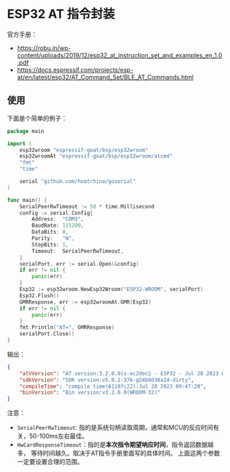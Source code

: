 <!--
 Copyright (C) 2024 wwhai

 This program is free software: you can redistribute it and/or modify
 it under the terms of the GNU Affero General Public License as
 published by the Free Software Foundation, either version 3 of the
 License, or (at your option) any later version.

 This program is distributed in the hope that it will be useful,
 but WITHOUT ANY WARRANTY; without even the implied warranty of
 MERCHANTABILITY or FITNESS FOR A PARTICULAR PURPOSE.  See the
 GNU Affero General Public License for more details.

 You should have received a copy of the GNU Affero General Public License
 along with this program.  If not, see <https://www.gnu.org/licenses/>.
-->

# ESP32 AT 指令封装
官方手册：
- https://robu.in/wp-content/uploads/2019/12/esp32_at_instruction_set_and_examples_en_1.0.pdf
- https://docs.espressif.com/projects/esp-at/en/latest/esp32/AT_Command_Set/BLE_AT_Commands.html

## 使用
下面是个简单的例子：

```go
package main

import (
	esp32wroom "espressif-goat/bsp/esp32wroom"
	esp32wroomAt "espressif-goat/bsp/esp32wroom/atcmd"
	"fmt"
	"time"

	serial "github.com/hootrhino/goserial"
)

func main() {
	SerialPeerRwTimeout := 50 * time.Millisecond
	config := serial.Config{
		Address:  "COM3",
		BaudRate: 115200,
		DataBits: 8,
		Parity:   "N",
		StopBits: 1,
		Timeout:  SerialPeerRwTimeout,
	}
	serialPort, err := serial.Open(&config)
	if err != nil {
		panic(err)
	}
	Esp32 := esp32wroom.NewEsp32Wroom("ESP32-WROOM", serialPort)
	Esp32.Flush()
	GMRResponse, err := esp32wroomAt.GMR(Esp32)
	if err != nil {
		panic(err)
	}
	fmt.Println("AT=", GMRResponse)
	serialPort.Close()
}

```
输出：
```json
{
    "atVVersion": "AT version:3.2.0.0(s-ec2dec2 - ESP32 - Jul 28 2023 07:05:28)",
    "sdkVersion": "SDK version:v5.0.2-376-g24b9d38a24-dirty",
    "compileTime": "compile time(6118fc22):Jul 28 2023 09:47:28",
    "binVersion": "Bin version:v3.2.0.0(WROOM-32)"
}
```

注意：
- `SerialPeerRwTimeout`: 指的是系统句柄读取周期，通常和MCU的反应时间有关，50-100ms左右最佳。
- `HwCardResponseTimeout`：指的是**本次指令期望响应时间**，指令返回数据越多， 等待时间越久。取决于AT指令手册里面写的具体时间。
上面这两个参数一定要设置合理的范围。